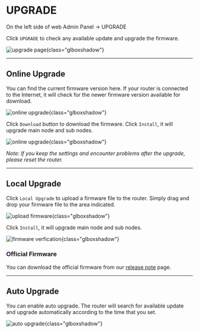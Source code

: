 # UPGRADE

On the left side of web Admin Panel -> UPGRADE

Click `UPGRADE` to check any available update and upgrade the firmware.

![upgrade page](https://static.gl-inet.com/docs/en/3/setup/share/upgrade/upgrade_page.png){class="glboxshadow"}

---

## Online Upgrade

You can find the current firmware version here. If your router is connected to the Internet, it will check for the newer firmware version available for download.

![online upgrade](https://static.gl-inet.com/docs/en/3/setup/gl-b2200/upgrade/online_upgrade_b2200.png){class="glboxshadow"}

Click `Download` button to download the firmware. Click `Install`, it will upgrade main node and sub nodes.

![online upgrade](https://static.gl-inet.com/docs/en/3/setup/gl-b2200/upgrade/online_upgrade_downloaded_b2200.png){class="glboxshadow"}

*Note: If you keep the settings and encounter problems after the upgrade, please reset the router.*

---

## Local Upgrade

Click `Local Upgrade` to upload a firmware file to the router. Simply drag and drop your firmware file to the area indicated.

![upload firmware](https://static.gl-inet.com/docs/en/3/setup/share/upgrade/local_upgrade.png){class="glboxshadow"}

Click `Install`, it will upgrade main node and sub nodes.

![firmware verfication](https://static.gl-inet.com/docs/en/3/setup/gl-b2200/upgrade/local_upgrade_verification_b2200.png){class="glboxshadow"}

### Official Firmware

You can download the official firmware from our [release note](../../../release_notes/) page.

---

## Auto Upgrade

You can enable auto upgrade. The router will search for available update and upgrade automatically according to the time that you set.

![auto upgrade](https://static.gl-inet.com/docs/en/3/setup/share/upgrade/auto_upgrade.png){class="glboxshadow"}
